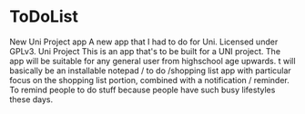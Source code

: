 # ToDoList
New Uni Project app
A new app that I had to do for Uni.
Licensed under GPLv3. Uni Project This is an app that's to be built for a UNI project. 
The app will be suitable for any general user from highschool age upwards.
t will basically be an installable notepad / to do /shopping list app with particular focus on the shopping list portion, 
combined with a notification / reminder.
To remind people to do stuff because people have such busy lifestyles these days.
